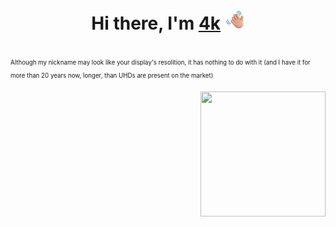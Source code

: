 <h1 align="center">Hi there, I'm <a href="https://github.com/4k/" target="_blank">4k</a> <img
src="https://github.com/Tarikul-Islam-Anik/tarikul-islam-anik/raw/main/assets/images/Waving%20Hand%20Medium-Light%20Skin%20Tone.png" height="32" /></h1>
<br />
<sub><sup>Although my nickname may look like your display's resolition, it has nothing to do with it (and I have it for more than 20 years now, longer, than UHDs are present on the market)</sub></sup>
<br />


<a href="#"><img align="right" src="bf0/d8sothe-cb2ea492-6d7f-4916-a9bd-4088abfa0103.gif" width="200 " height="200" /></a>